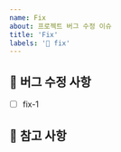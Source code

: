 ```yaml
---
name: Fix
about: 프로젝트 버그 수정 이슈
title: 'Fix'
labels: '🐛 fix'
---
```


## 🐛 버그 수정 사항

<!-- 어떤 버그를 수정했는지 알려주세요. -->

- [ ] fix-1

## 📖 참고 사항

<!-- 레퍼런스, 스크린샷 등을 넣어 주세요. -->